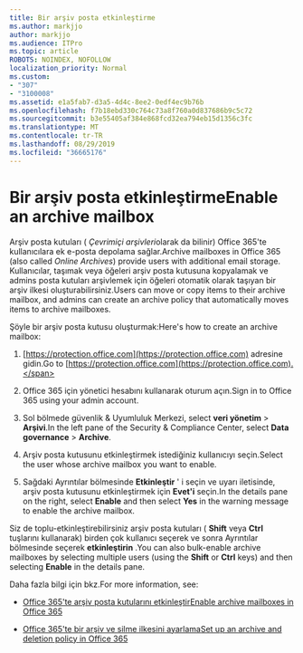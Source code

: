 ```yaml
---
title: Bir arşiv posta etkinleştirme
ms.author: markjjo
author: markjjo
ms.audience: ITPro
ms.topic: article
ROBOTS: NOINDEX, NOFOLLOW
localization_priority: Normal
ms.custom:
- "307"
- "3100008"
ms.assetid: e1a5fab7-d3a5-4d4c-8ee2-0edf4ec9b76b
ms.openlocfilehash: f7b18ebd330c764c73a8f760a0d837686b9c5c72
ms.sourcegitcommit: b3e55405af384e868fcd32ea794eb15d1356c3fc
ms.translationtype: MT
ms.contentlocale: tr-TR
ms.lasthandoff: 08/29/2019
ms.locfileid: "36665176"
---
```

# <a name="enable-an-archive-mailbox"></a><span data-ttu-id="8cd10-102">Bir arşiv posta etkinleştirme</span><span class="sxs-lookup"><span data-stu-id="8cd10-102">Enable an archive mailbox</span></span>

<span data-ttu-id="8cd10-103">Arşiv posta kutuları ( *Çevrimiçi arşivleri*olarak da bilinir) Office 365'te kullanıcılara ek e-posta depolama sağlar.</span><span class="sxs-lookup"><span data-stu-id="8cd10-103">Archive mailboxes in Office 365 (also called  *Online Archives*) provide users with additional email storage.</span></span> <span data-ttu-id="8cd10-104">Kullanıcılar, taşımak veya öğeleri arşiv posta kutusuna kopyalamak ve admins posta kutuları arşivlemek için öğeleri otomatik olarak taşıyan bir arşiv ilkesi oluşturabilirsiniz.</span><span class="sxs-lookup"><span data-stu-id="8cd10-104">Users can move or copy items to their archive mailbox, and admins can create an archive policy that automatically moves items to archive mailboxes.</span></span>
  
<span data-ttu-id="8cd10-105">Şöyle bir arşiv posta kutusu oluşturmak:</span><span class="sxs-lookup"><span data-stu-id="8cd10-105">Here's how to create an archive mailbox:</span></span>
  
1. <span data-ttu-id="8cd10-106">[https://protection.office.com](https://protection.office.com) adresine gidin.</span><span class="sxs-lookup"><span data-stu-id="8cd10-106">Go to [https://protection.office.com](https://protection.office.com).</span></span>

2. <span data-ttu-id="8cd10-107">Office 365 için yönetici hesabını kullanarak oturum açın.</span><span class="sxs-lookup"><span data-stu-id="8cd10-107">Sign in to Office 365 using your admin account.</span></span>

3. <span data-ttu-id="8cd10-108">Sol bölmede güvenlik &amp; Uyumluluk Merkezi, select **veri yönetim** \> **Arşivi**.</span><span class="sxs-lookup"><span data-stu-id="8cd10-108">In the left pane of the Security &amp; Compliance Center, select **Data governance** \> **Archive**.</span></span>

4. <span data-ttu-id="8cd10-109">Arşiv posta kutusunu etkinleştirmek istediğiniz kullanıcıyı seçin.</span><span class="sxs-lookup"><span data-stu-id="8cd10-109">Select the user whose archive mailbox you want to enable.</span></span>

5. <span data-ttu-id="8cd10-110">Sağdaki Ayrıntılar bölmesinde **Etkinleştir** ' i seçin ve uyarı iletisinde, arşiv posta kutusunu etkinleştirmek için **Evet'i** seçin.</span><span class="sxs-lookup"><span data-stu-id="8cd10-110">In the details pane on the right, select **Enable** and then select **Yes** in the warning message to enable the archive mailbox.</span></span>

<span data-ttu-id="8cd10-111">Siz de toplu-etkinleştirebilirsiniz arşiv posta kutuları ( **Shift** veya **Ctrl** tuşlarını kullanarak) birden çok kullanıcı seçerek ve sonra Ayrıntılar bölmesinde seçerek **etkinleştirin** .</span><span class="sxs-lookup"><span data-stu-id="8cd10-111">You can also bulk-enable archive mailboxes by selecting multiple users (using the **Shift** or **Ctrl** keys) and then selecting **Enable** in the details pane.</span></span>
  
<span data-ttu-id="8cd10-112">Daha fazla bilgi için bkz.</span><span class="sxs-lookup"><span data-stu-id="8cd10-112">For more information, see:</span></span>
  
- [<span data-ttu-id="8cd10-113">Office 365'te arşiv posta kutularını etkinleştir</span><span class="sxs-lookup"><span data-stu-id="8cd10-113">Enable archive mailboxes in Office 365</span></span>](https://support.office.com/article/enable-archive-mailboxes-in-the-office-365-security-compliance-center-268a109e-7843-405b-bb3d-b9393b2342ce)

- [<span data-ttu-id="8cd10-114">Office 365'te bir arşiv ve silme ilkesini ayarlama</span><span class="sxs-lookup"><span data-stu-id="8cd10-114">Set up an archive and deletion policy in Office 365</span></span>](https://support.office.com/article/Set-up-an-archive-and-deletion-policy-for-mailboxes-in-your-Office-365-organization-ec3587e4-7b4a-40fb-8fb8-8aa05aeae2ce)
